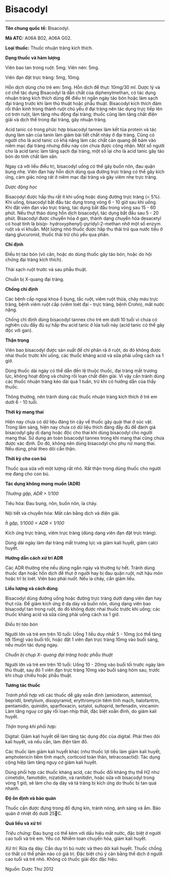 # Bisacodyl

---

**Tên chung quốc tế:** Bisacodyl.

**Mã ATC:** A06A B02, A06A G02.

**Loại thuốc:** Thuốc nhuận tràng kích thích.

**Dạng thuốc và hàm lượng**

Viên bao tan trong ruột: 5mg. Viên nén: 5mg.

Viên đạn đặt trực tràng: 5mg, 10mg.

Hỗn dịch dùng cho trẻ em: 5mg. Hỗn dịch để thụt: 10mg/30 ml. Dược lý và cơ chế tác dụng Bisacodyl là dẫn chất của diphenylmethan, có tác dụng nhuận tràng kích thích dùng để điều trị ngắn ngày táo bón hoặc làm sạch đại tràng trước khi làm thủ thuật hoặc phẫu thuật. Bisacodyl kích thích đám rối thần kinh trong thành ruột chủ yếu ở đại tràng nên tác dụng trực tiếp lên cơ trơn ruột, làm tăng nhu động đại tràng; thuốc cũng làm tăng chất điện giải và dịch thể trong đại tràng, gây nhuận tràng.

Acid tanic có trong phức hợp bisacodyl tannex làm kết tủa protein và tác dụng làm săn của tanin làm giảm bài tiết chất nhày ở đại tràng. Cũng có người cho là acid tanic có khả năng làm các chất cản quang dễ bám vào niêm mạc đại tràng nhưng điều này còn chưa được công nhận. Một số người cho là acid tanic làm tăng sạch đại tràng, một số lại cho là acid tanic gây táo bón do tính chất làm săn.

Ngay cả với liều điều trị, bisacodyl uống có thể gây buồn nôn, đau quặn bụng nhẹ. Viên đạn hay hỗn dịch dùng qua đường trực tràng có thể gây kích ứng, cảm giác nóng rát ở niêm mạc đại tràng và gây viêm nhẹ trực tràng.

_Dược động học_

Bisacodyl được hấp thu rất ít khi uống hoặc dùng đường trực tràng (< 5%). Khi uống, bisacodyl bắt đầu tác dụng trong vòng 6 - 10 giờ sau khi uống. Khi đặt viên đạn vào trực tràng, tác dụng bắt đầu trong vòng sau 15 - 60 phút. Nếu thụt tháo dùng hỗn dịch bisacodyl, tác dụng bắt đầu sau 5 - 20 phút. Bisacodyl được chuyển hóa ở gan, thành dạng chuyển hóa desacetyl có hoạt tính là bis(p- hydroxyphenyl)-pyridyl-2-methan nhờ một số enzym ruột và vi khuẩn. Một lượng nhỏ thuốc được hấp thu thải trừ qua nước tiểu ở dạng glucuronid, thuốc thải trừ chủ yếu qua phân.

**Chỉ định**

Điều trị táo bón (vô căn, hoặc do dùng thuốc gây táo bón, hoặc do hội chứng đại tràng kích thích).

Thải sạch ruột trước và sau phẫu thuật.

Chuẩn bị X-quang đại tràng.

**Chống chỉ định**

Các bệnh cấp ngoại khoa ổ bụng, tắc ruột, viêm ruột thừa, chảy máu trực tràng, bệnh viêm ruột cấp (viêm loét đại - trực tràng, bệnh Crohn), mất nước nặng.

Chống chỉ định dùng bisacodyl tannex cho trẻ em dưới 10 tuổi vì chưa có nghiên cứu đầy đủ sự hấp thu acid tanic ở lứa tuổi này (acid tanic có thể gây độc với gan).

**Thận trọng**

Viên bao bisacodyl được sản xuất để chỉ phân rã ở ruột, do đó không được nhai thuốc trước khi uống, các thuốc kháng acid và sữa phải uống cách xa 1 giờ.

Dùng thuốc dài ngày có thể dẫn đến lệ thuộc thuốc, đại tràng mất trương lực, không hoạt động và chứng rối loạn chất điện giải. Vì vậy cần tránh dùng các thuốc nhuận tràng kéo dài quá 1 tuần, trừ khi có hướng dẫn của thầy thuốc.

Thông thường, nên tránh dùng các thuốc nhuận tràng kích thích ở trẻ em dưới 6 - 10 tuổi.

**Thời kỳ mang thai**

Hiện nay chưa có dữ liệu đáng tin cậy về thuốc gây quái thai ở súc vật. Trong lâm sàng, hiện nay chưa có dữ liệu thích đáng đầy đủ để đánh giá bisacodyl gây dị dạng hoặc độc cho thai khi dùng bisacodyl cho người mang thai. Sử dụng an toàn bisacodyl tannex trong khi mang thai cũng chưa được xác định. Do đó, không nên dùng bisacodyl cho phụ nữ mang thai. Nếu dùng, phải theo dõi cẩn thận.

**Thời kỳ cho con bú**

Thuốc qua sữa với một lượng rất nhỏ. Rất thận trọng dùng thuốc cho người mẹ đang cho con bú.

**Tác dụng không mong muốn (ADR)**

_Thường gặp, ADR > 1/100_

Tiêu hóa: Đau bụng, nôn, buồn nôn, ỉa chảy.

Nội tiết và chuyển hóa: Mất cân bằng dịch và điện giải.

_Ít gặp, 1/1000 < ADR < 1/100_

Kích ứng trực tràng, viêm trực tràng (dùng dạng viên đạn đặt trực tràng).

Dùng dài ngày làm đại tràng mất trương lực và giảm kali huyết, giảm calci huyết.

**Hướng dẫn cách xử trí ADR**

Các ADR thường nhẹ nếu dùng ngắn ngày và thường tự hết. Tránh dùng thuốc đạn hoặc hỗn dịch để thụt ở người hay bị đau quặn ruột, nứt hậu môn hoặc trĩ bị loét. Viên bao phải nuốt. Nếu ỉa chảy, cần giảm liều.

**Liều lượng và cách dùng**

Bisacodyl dùng đường uống hoặc đường trực tràng dưới dạng viên đạn hay thụt rửa. Để giảm kích ứng ở dạ dày và buồn nôn, dùng dạng viên bao bisacodyl tan trong ruột, do đó không được nhai thuốc trước khi uống; các thuốc kháng acid và sữa cũng phải uống cách xa 1 giờ.

_Điều trị táo bón_

Người lớn và trẻ em trên 10 tuổi: Uống 1 liều duy nhất 5 - 10mg (có thể tăng tới 15mg) vào buổi tối, hoặc đặt 1 viên đạn trực tràng 10mg vào buổi sáng, nếu muốn tác dụng ngay.

_Chuẩn bị chụp X- quang đại tràng hoặc phẫu thuật_

Người lớn và trẻ em trên 10 tuổi: Uống 10 - 20mg vào buổi tối trước ngày làm thủ thuật, sau đó 1 viên đạn trực tràng 10mg vào buổi sáng hôm sau, trước khi chụp chiếu hoặc phẫu thuật.

**Tương tác thuốc**

_Tránh phối hợp_ với các thuốc dễ gây xoắn đỉnh (amiodaron, astemisol, bepridil, bretylium, disopyramid, erythromycin tiêm tĩnh mạch, halofantrin, pentamidin, quinidin, sparfloxacin, sotalol, sultoprid, terfenadin, vincamin: Làm tăng nguy cơ gây rối loạn nhịp thất, đặc biệt xoắn đỉnh, do giảm kali huyết.

_Thận trọng khi phối hợp:_

Digital: Giảm kali huyết dễ làm tăng tác dụng độc của digital. Phải theo dõi kali huyết, và nếu cần, làm điện tâm đồ.

Các thuốc làm giảm kali huyết khác (như thuốc lợi tiểu làm giảm kali huyết, amphotericin tiêm tĩnh mạch, corticoid toàn thân, tetracosactid): Tác dụng cộng hiệp làm tăng nguy cơ giảm kali huyết.

Dùng phối hợp các thuốc kháng acid, các thuốc đối kháng thụ thể H2 như cimetidin, famotidin, nizatidin, và ranitidin, hoặc sữa với bisacodyl trong vòng 1 giờ, sẽ làm cho dạ dày và tá tràng bị kích ứng do thuốc bị tan quá nhanh.

**Độ ổn định và bảo quản**

Thuốc cần được đựng trong đồ đựng kín, tránh nóng, ánh sáng và ẩm. Bảo quản ở nhiệt độ dưới 25C.

**Quá liều và xử trí**

_Triệu chứng:_ Đau bụng có thể kèm với dấu hiệu mất nước, đặc biệt ở người cao tuổi và trẻ em. Yếu cơ. Nhiễm toan chuyển hóa, giảm kali huyết.

_Xử trí:_ Rửa dạ dày. Cần duy trì bù nước và theo dõi kali huyết. Thuốc chống co thắt có thể phần nào có giá trị. Đặc biệt chú ý cân bằng thể dịch ở người cao tuổi và trẻ nhỏ. Không có thuốc giải độc đặc hiệu.

Nguồn: Dược Thư 2012